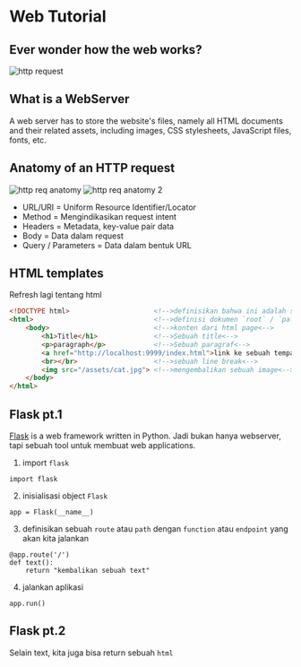 # Web Tutorial

## Ever wonder how the web works?
![http request](./assets/http_communication.bmp)

## What is a WebServer
A web server has to store the website's files, namely all HTML documents and their related assets, including images, CSS stylesheets, JavaScript files, fonts, etc.

## Anatomy of an HTTP request
![http req anatomy](./assets/http_req_anatomy.bmp)
![http req anatomy 2](./assets/http_req_anatomy2.bmp)

- URL/URI = Uniform Resource Identifier/Locator
- Method = Mengindikasikan request intent
- Headers = Metadata, key-value pair data
- Body = Data dalam request
- Query / Parameters = Data dalam bentuk URL

## HTML templates
Refresh lagi tentang html
```html
<!DOCTYPE html>                     <!-->definisikan bahwa ini adalah sebuah dokumen html<-->
<html>                              <!-->definisi dokumen `root` / `paling atas`<-->
    <body>                          <!-->konten dari html page<-->
        <h1>Title</h1>              <!-->Sebuah title<-->
        <p>paragraph</p>            <!-->Sebuah paragraf<-->
        <a href="http://localhost:9999/index.html">link ke sebuah tempat</a>
        <br></br>                   <!-->sebuah line break<-->
        <img src="/assets/cat.jpg"> <!-->mengembalikan sebuah image<-->
    </body>
</html>
```

## Flask pt.1
[Flask](https://flask.palletsprojects.com/en/stable/) is a web framework written in Python. Jadi bukan hanya webserver, tapi sebuah tool untuk membuat web applications.

1. import `flask`
```
import flask
```

2. inisialisasi object `Flask`
```
app = Flask(__name__)
```

3. definisikan sebuah `route` atau `path` dengan `function` atau `endpoint` yang akan kita jalankan
```
@app.route('/')
def text():
    return "kembalikan sebuah text"
```

4. jalankan aplikasi
```
app.run()
```

## Flask pt.2
Selain text, kita juga bisa return sebuah `html`